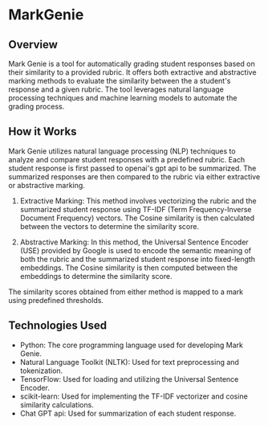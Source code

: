 # MarkGenie

## Overview
Mark Genie is a tool for automatically grading student responses based on their similarity to a provided rubric. It offers both extractive and abstractive marking methods 
to evaluate the similarity between the a student's response and a given rubric. The tool leverages natural language processing techniques and 
machine learning models to automate the grading process.

## How it Works
Mark Genie utilizes natural language processing (NLP) techniques to analyze and compare student responses with a predefined rubric. Each student response is 
first passed to openai's gpt api to be summarized. The summarized responses are then compared to the rubric via either extractive or abstractive marking.

1. Extractive Marking: This method involves vectorizing the rubric and the summarized student response using TF-IDF (Term Frequency-Inverse Document Frequency) vectors. 
The Cosine similarity is then calculated between the vectors to determine the similarity score.

2. Abstractive Marking: In this method, the Universal Sentence Encoder (USE) provided by Google is used to encode the semantic meaning of both the rubric 
and the summarized student response into fixed-length embeddings. The Cosine similarity is then computed between the embeddings to determine the similarity score.

The similarity scores obtained from either method is mapped to a mark using predefined thresholds.

## Technologies Used
* Python: The core programming language used for developing Mark Genie.
* Natural Language Toolkit (NLTK): Used for text preprocessing and tokenization.
* TensorFlow: Used for loading and utilizing the Universal Sentence Encoder.
* scikit-learn: Used for implementing the TF-IDF vectorizer and cosine similarity calculations.
* Chat GPT api: Used for summarization of each student response.
